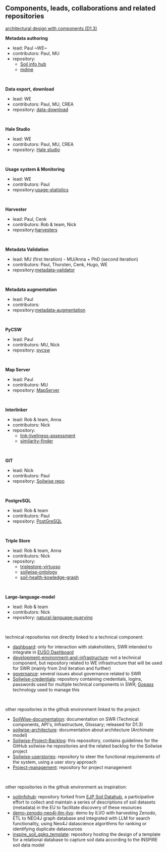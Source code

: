 
## Components, leads, collaborations and related repositories
[architectural design with components (D1.3)](https://ilvo.sharepoint.com/:w:/r/sites/HESoilWiseProject/Gedeelde%20documenten/General/Deliverables/WP1-ISRIC/Deliverable%201.3%20Repository%20Architecture/Deliverable%20D1.3%20Repository%20architecture.docx?d=w79c5891907de4ab9bb02c89c4e142560&csf=1&web=1&e=bfKc2i)

**Metadata authoring**
- lead: Paul ~WE~
- contributors: Paul, MU
- repository:
  - [Soil info hub](https://github.com/soilwise-he/soilinfohub)
  - [mdme](https://github.com/osgeo/mdme)
  
<br />

**Data export, download**
- lead: WE
- contributors: Paul, MU, CREA
- repository: [data-download](https://github.com/soilwise-he/data-download)

<br />

**Hale Studio**
- lead: WE
- contributors: Paul, MU, CREA
- repository: [Hale studio](https://github.com/halestudio/hale)

<br />

**Usage system & Monitoring**
- lead: WE
- contributors: Paul
- repository:[usage-statistics](https://github.com/soilwise-he/usage-statistics)

<br />

**Harvester**
- lead: Paul, Cenk
- contributors: Rob & team, Nick
- repository:[harvesters](https://github.com/soilwise-he/harvesters)

<br />

**Metadata Validation**
- lead: MU (first iteration) - MU/Anna + PhD (second iteration)
- contributors: Paul, Thorsten, Cenk, Hugo, WE
- repository:[metadata-validator](https://github.com/soilwise-he/metadata-validator)

<br />

**Metadata augmentation**
- lead: Paul
- contributors:
- repository:[metadata-augmentation](https://github.com/soilwise-he/metadata-augmentation)

<br />

**PyCSW**
- lead: Paul
- contributors: MU, Nick
- repository: [pycsw](https://github.com/soilwise-he/pycsw)

<br />

**Map Server**
- lead: Paul
- contributors: MU
- repository: [MapServer](https://github.com/soilwise-he/MapServer)

<br />

**Interlinker**
- lead: Rob & team, Anna
- contributors: Nick
- repository:
  - [link-liveliness-assessment](https://github.com/soilwise-he/link-liveliness-assessment)
  - [similarity-finder](https://github.com/soilwise-he/similarity-finder)
   
<br />

**GIT**
- lead: Nick
- contributors: Paul
- repository: [Soilwise repo](https://github.com/soilwise-he)

<br />

**PostgreSQL**
- lead: Rob & team
- contributors: Paul
- repository: [PostGreSQL](https://github.com/soilwise-he/PostGreSQL)

<br />

**Triple Store**
- lead: Rob & team, Anna
- contributors: Nick
- repository:
  - [triplestore-virtuoso](https://github.com/soilwise-he/triplestore-virtuoso)
  - [soilwise-ontology](https://github.com/soilwise-he/soilwise-ontology)
  - [soil-health-kowledge-graph](https://github.com/soilwise-he/soil-health-knowledge-graph)

<br />

**Large-language-model**
- lead: Rob & team
- contributors: Nick
- repository: [natural-language-querying](https://github.com/soilwise-he/natural-language-querying)

<br />

technical repositories not directly linked to a technical component:  
  - [dashboard](https://github.com/soilwise-he/dashboard): only for interaction with stakeholders, SWR intended to integrate in [EUSO Dashboard](https://esdac.jrc.ec.europa.eu/esdacviewer/euso-dashboard/)
  - [development-environment-and-infrastructure](https://github.com/soilwise-he/development-environment-and-infrastructure): not a technical component, but repository related to WE infrastructure that will be used for SWR (mainly from 2nd iteration and further)
  - [governance](https://github.com/soilwise-he/governance): several issues about governance related to SWR
  - [Soilwise-credentials](): repository containing credentials, logins, passwords used for multiple technical components in SWR; [Gopass](https://github.com/gopasspw/gopass) technology used to manage this

<br />

other repositories in the github environment linked to the project: 
- [SoilWise-documentation](https://github.com/soilwise-he/SoilWise-documentation): documentation on SWR (Technical components, API's, Infrastructure, Glossary; released for D1.3)
- [soilwise-architecture](https://github.com/soilwise-he/soilwise-architecture): documentation about architecture (Archimate model)
- [Soilwise-Project-Backlog](https://github.com/soilwise-he/Soilwise-Project-Backlog): this reposoitory, contains guidelines for the GitHub soilwise-he repositories and the related backlog for the Soilwise project
- [Soilwise-userstories](https://github.com/soilwise-he/Soilwise-userstories): repository to steer the functional requirements of the system, using a user story approach
- [Project-management](https://github.com/soilwise-he/Project-management): repository for project management

<br />

other repositories in the github environment as inspiration: 
- [soilinfohub](https://github.com/soilwise-he/soilinfohub): repository forked from [EJP Soil Datahub](https://github.com/ejpsoil/ejpsoildatahub), a participative effort to collect and maintain a series of descriptions of soil datasets (metadata) in the EU to facilitate discovery of these resources
- [demo-zenodo-neo4j-llm-ilvo](https://github.com/soilwise-he/demo-zenodo-neo4j-llm-ilvo): demo by ILVO with harvesting Zenodo, ETL to NEO4J graph database and integrated with LLM for search functionality, using Neo4J datascience algorithms for ranking or identifying duplicate datasources
- [inspire_soil_gpkg_template](https://github.com/soilwise-he/inspire_soil_gpkg_template): repository hosting the design of a template for a relational database to capture soil data according to the INSPIRE soil data model

<br />
